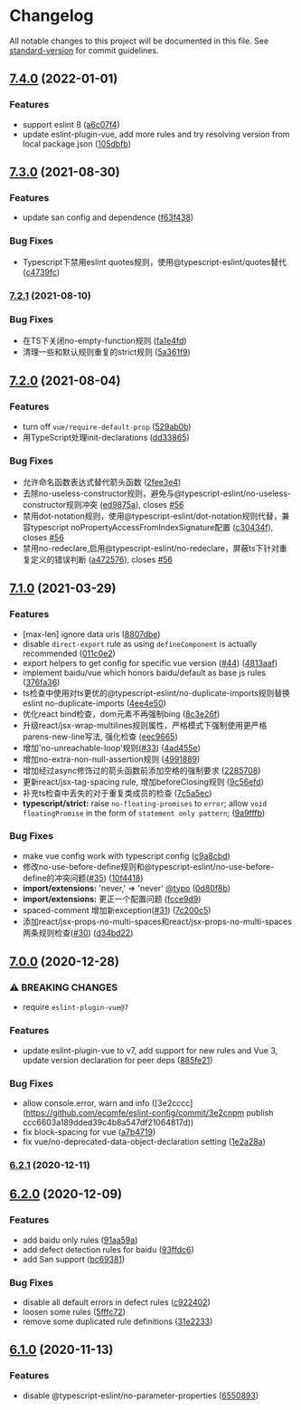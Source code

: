 # Changelog

All notable changes to this project will be documented in this file. See [standard-version](https://github.com/conventional-changelog/standard-version) for commit guidelines.

## [7.4.0](https://github.com/ecomfe/eslint-config/compare/v7.3.0...v7.4.0) (2022-01-01)


### Features

* support eslint 8 ([a6c07f4](https://github.com/ecomfe/eslint-config/commit/a6c07f4e8f0ee5ada8e4261d43f612201600c82e))
* update eslint-plugin-vue, add more rules and try resolving version from local package.json ([105dbfb](https://github.com/ecomfe/eslint-config/commit/105dbfb57fbee4a556031382a9b1779b03758adb))

## [7.3.0](https://github.com/ecomfe/eslint-config/compare/v7.2.1...v7.3.0) (2021-08-30)


### Features

* update san config and dependence ([f63f438](https://github.com/ecomfe/eslint-config/commit/f63f43887177f2bbef72100949b13ecc6ede0d30))


### Bug Fixes

* Typescript下禁用eslint quotes规则，使用@typescript-eslint/quotes替代 ([c4739fc](https://github.com/ecomfe/eslint-config/commit/c4739fc57b227213a0058f6c0b339e3a404796a5))

### [7.2.1](https://github.com/ecomfe/eslint-config/compare/v7.2.0...v7.2.1) (2021-08-10)


### Bug Fixes

* 在TS下关闭no-empty-function规则 ([fa1e4fd](https://github.com/ecomfe/eslint-config/commit/fa1e4fd3c958771f79458d1528f64f9e8b029b1f))
* 清理一些和默认规则重复的strict规则 ([5a361f9](https://github.com/ecomfe/eslint-config/commit/5a361f913f4c80d111524b4b0c9cf81047ab0d1a))

## [7.2.0](https://github.com/ecomfe/eslint-config/compare/v7.1.0...v7.2.0) (2021-08-04)


### Features

* turn off `vue/require-default-prop` ([529ab0b](https://github.com/ecomfe/eslint-config/commit/529ab0b4b5e52fb0e5e9c7696b39c29f344c11c7))
* 用TypeScript处理init-declarations ([dd33865](https://github.com/ecomfe/eslint-config/commit/dd33865225ff2bd8c22d29a24303ef96dc16e41e))


### Bug Fixes

* 允许命名函数表达式替代箭头函数 ([2fee3e4](https://github.com/ecomfe/eslint-config/commit/2fee3e45eeb3647cbc04d3f46ee92ac2624e80cb))
* 去除no-useless-constructor规则，避免与@typescript-eslint/no-useless-constructor规则冲突 ([ed9875a](https://github.com/ecomfe/eslint-config/commit/ed9875aedcfa945fef4be5c0f061c36bc1ca71c7)), closes [#56](https://github.com/ecomfe/eslint-config/issues/56)
* 禁用dot-notation规则，使用@typescript-eslint/dot-notation规则代替，兼容typescript noPropertyAccessFromIndexSignature配置 ([c30434f](https://github.com/ecomfe/eslint-config/commit/c30434fcd19fe8e07d71904d16acab988bb34b7f)), closes [#56](https://github.com/ecomfe/eslint-config/issues/56)
* 禁用no-redeclare,启用@typescript-eslint/no-redeclare，屏蔽ts下针对重复定义的错误判断 ([a472576](https://github.com/ecomfe/eslint-config/commit/a472576933cc013b5a97a3f58e6f6d1a5b9abba1)), closes [#56](https://github.com/ecomfe/eslint-config/issues/56)

## [7.1.0](https://github.com/ecomfe/eslint-config/compare/v7.0.0...v7.1.0) (2021-03-29)


### Features

* [max-len] ignore data uris ([8807dbe](https://github.com/ecomfe/eslint-config/commit/8807dbec9ea26b971e1a37830e7dbbc474948215))
* disable `direct-export` rule as using `defineComponent` is actually recommended ([011c0e2](https://github.com/ecomfe/eslint-config/commit/011c0e2689fb55c74afe43f9a6da2a2f4f5720f5))
* export helpers to get config for specific vue version ([#44](https://github.com/ecomfe/eslint-config/issues/44)) ([4813aaf](https://github.com/ecomfe/eslint-config/commit/4813aafd1d5dca9d5d72bbce5cf64721954678af))
* implement baidu/vue which honors baidu/default as base js rules ([376fa36](https://github.com/ecomfe/eslint-config/commit/376fa36df0ad16313de07059e0d028873c055b4e))
* ts检查中使用对ts更优的@typescript-eslint/no-duplicate-imports规则替换eslint no-duplicate-imports ([4ee4e50](https://github.com/ecomfe/eslint-config/commit/4ee4e50e3b91e458584a11008284cc0a62de921b))
* 优化react bind检查，dom元素不再强制bing ([8c3e26f](https://github.com/ecomfe/eslint-config/commit/8c3e26f88e22794a47fde055fe05ceaeb28bf96a))
* 升级react/jsx-wrap-multilines规则属性，严格模式下强制使用更严格parens-new-line写法, 强化检查 ([eec9665](https://github.com/ecomfe/eslint-config/commit/eec96655697debd40253f2815cb46f4e4e167968))
* 增加'no-unreachable-loop'规则([#33](https://github.com/ecomfe/eslint-config/issues/33)) ([4ad455e](https://github.com/ecomfe/eslint-config/commit/4ad455eacc54976657b6fbf64a0cfa9c3b044412))
* 增加no-extra-non-null-assertion规则 ([4991889](https://github.com/ecomfe/eslint-config/commit/4991889838d7284473d69d064cb1d4e4da7c786a))
* 增加经过async修饰过的箭头函数前添加空格的强制要求 ([2285708](https://github.com/ecomfe/eslint-config/commit/22857086d14757923ecbd2d2d4cd337ef9c41027))
* 更新react/jsx-tag-spacing rule, 增加beforeClosing规则 ([9c56efd](https://github.com/ecomfe/eslint-config/commit/9c56efd62d3fa4e9e51ca496dd3a46315fe2018c))
* 补充ts检查中丢失的对于重复类成员的检查 ([7c5a5ec](https://github.com/ecomfe/eslint-config/commit/7c5a5ecca76472ce0c09e6c0a397bf39ff27c1cc))
* **typescript/strict:** raise `no-floating-promises` to `error`; allow `void floatingPromise` in the form of `statement only pattern`; ([9a9fffb](https://github.com/ecomfe/eslint-config/commit/9a9fffb9ca58f09ec12dc1c485589ecc020b83a0))


### Bug Fixes

* make vue config work with typescript config ([c9a8cbd](https://github.com/ecomfe/eslint-config/commit/c9a8cbd4461da0079051fb3f3a58002fbbddac3e))
* 修改no-use-before-define规则和@typescript-eslint/no-use-before-define的冲突问题([#35](https://github.com/ecomfe/eslint-config/issues/35)) ([10f4418](https://github.com/ecomfe/eslint-config/commit/10f44187c5ea44402abb49da6c6c3c224d1be73b))
* **import/extensions:** 'never,' => 'never' [@typo](https://github.com/typo) ([0d80f8b](https://github.com/ecomfe/eslint-config/commit/0d80f8be259e5fe0b947ef51776b760826f76381))
* **import/extensions:** 更正一个配置问题 ([fcce9d9](https://github.com/ecomfe/eslint-config/commit/fcce9d9239679071bc1d8e5d5e83b2247e982b25))
* spaced-comment 增加新exception([#31](https://github.com/ecomfe/eslint-config/issues/31)) ([7c200c5](https://github.com/ecomfe/eslint-config/commit/7c200c5db75845e19819a07e76b2e6ae16e38581))
* 添加react/jsx-props-no-multi-spaces和react/jsx-props-no-multi-spaces两条规则检查([#30](https://github.com/ecomfe/eslint-config/issues/30)) ([d34bd22](https://github.com/ecomfe/eslint-config/commit/d34bd22cd757b4eb3b05b13a1621a2664d79b71a))

## [7.0.0](https://github.com/ecomfe/eslint-config/compare/v6.2.1...v7.0.0) (2020-12-28)


### ⚠ BREAKING CHANGES

* require `eslint-plugin-vue@7`

### Features

* update eslint-plugin-vue to v7, add support for new rules and Vue 3, update version declaration for peer deps ([885fe21](https://github.com/ecomfe/eslint-config/commit/885fe211168289c64181bfbd451bd1bf7081fcaa))


### Bug Fixes

* allow console.error, warn and info ([3e2cccc](https://github.com/ecomfe/eslint-config/commit/3e2cnpm publish ccc6603a189dded39c4b8a547df21064817d))
* fix block-spacing for vue ([a7b4719](https://github.com/ecomfe/eslint-config/commit/a7b471935f78bd91a0503ac126eb088cc2379926))
* fix vue/no-deprecated-data-object-declaration setting ([1e2a28a](https://github.com/ecomfe/eslint-config/commit/1e2a28a1262d7042b304a87c3bfc49a3d683c2dd))

### [6.2.1](https://github.com/ecomfe/eslint-config/compare/v6.2.0...v6.2.1) (2020-12-11)

## [6.2.0](https://github.com/ecomfe/eslint-config/compare/v6.1.0...v6.2.0) (2020-12-09)


### Features

* add baidu only rules ([91aa59a](https://github.com/ecomfe/eslint-config/commit/91aa59a9a874310b20f24779937603d9bb72ffb5))
* add defect detection rules for baidu ([93ffdc6](https://github.com/ecomfe/eslint-config/commit/93ffdc61daff91a74f99b48c3623c92632cfe4fe))
* add San support ([bc69381](https://github.com/ecomfe/eslint-config/commit/bc6938135ba517606d9fb8dd8b19e3341b5523ff))


### Bug Fixes

* disable all default errors in defect rules ([c922402](https://github.com/ecomfe/eslint-config/commit/c922402b29f65da86a4055d92471e49554c36a6a))
* loosen some rules ([5fffc72](https://github.com/ecomfe/eslint-config/commit/5fffc721376651c2943ea6582c2e51c1488142e1))
* remove some duplicated rule definitions ([31e2233](https://github.com/ecomfe/eslint-config/commit/31e2233df3a23cf739d2cf9d276993b39aa0377d))

## [6.1.0](https://github.com/ecomfe/eslint-config/compare/v6.0.1...v6.1.0) (2020-11-13)


### Features

* disable @typescript-eslint/no-parameter-properties ([6550893](https://github.com/ecomfe/eslint-config/commit/6550893dad20a59bad195b16e5cb6357bae83a2b))
